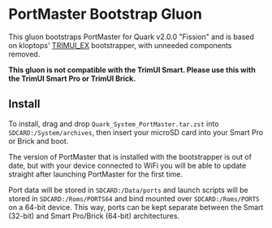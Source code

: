 # PortMaster Bootstrap Gluon

This gluon bootstraps PortMaster for Quark v2.0.0 "Fission" and is based on kloptops' [TRIMUI_EX](https://github.com/kloptops/TRIMUI_EX) bootstrapper, with unneeded components removed.

**This gluon is not compatible with the TrimUI Smart. Please use this with the TrimUI Smart Pro or TrimUI Brick.**

## Install

To install, drag and drop `Quark_System_PortMaster.tar.zst` into `SDCARD:/System/archives`, then insert your microSD card into your Smart Pro or Brick and boot.

The version of PortMaster that is installed with the bootstrapper is out of date, but with your device connected to WiFi you will be able to update straight after launching PortMaster for the first time.

Port data will be stored in `SDCARD:/Data/ports` and launch scripts will be stored in `SDCARD:/Roms/PORTS64` and bind mounted over `SDCARD:/Roms/PORTS` on a 64-bit device. This way, ports can be kept separate between the Smart (32-bit) and Smart Pro/Brick (64-bit) architectures.
